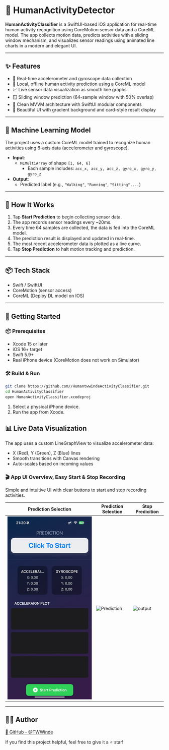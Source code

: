 # 🧠 HumanActivityDetector

**HumanActivityClassifier** is a SwiftUI-based iOS application for real-time human activity recognition using CoreMotion sensor data and a CoreML model. The app collects motion data, predicts activities with a sliding window mechanism, and visualizes sensor readings using animated line charts in a modern and elegant UI.

---

## ✨ Features

- 📡 Real-time accelerometer and gyroscope data collection  
- 🧠 Local, offline human activity prediction using a CoreML model  
- 📈 Live sensor data visualization as smooth line graphs  
- 🪟 Sliding window prediction (64-sample window with 50% overlap)  
- 🧱 Clean MVVM architecture with SwiftUI modular components  
- 🎨 Beautiful UI with gradient background and card-style result display  

---


## 🧠 Machine Learning Model

The project uses a custom CoreML model trained to recognize human activities using 6-axis data (accelerometer and gyroscope).

- **Input**:  
  - `MLMultiArray` of shape `[1, 64, 6]`  
    - Each sample includes: `acc_x, acc_y, acc_z, gyro_x, gyro_y, gyro_z`
- **Output**:  
  - Predicted label (e.g., `"Walking"`, `"Running"`, `"Sitting"....`)

---

## 📱 How It Works

1. Tap **Start Prediction** to begin collecting sensor data.
2. The app records sensor readings every ~20ms.
3. Every time 64 samples are collected, the data is fed into the CoreML model.
4. The prediction result is displayed and updated in real-time.
5. The most recent accelerometer data is plotted as a live curve.
6. Tap **Stop Prediction** to halt motion tracking and prediction.

---

## 📦 Tech Stack

- Swift / SwiftUI
- CoreMotion (sensor access)
- CoreML (Deploy DL model on IOS)

---

## 🚀 Getting Started

### 📦 Prerequisites

- Xcode 15 or later  
- iOS 16+ target  
- Swift 5.9+  
- Real iPhone device (CoreMotion does not work on Simulator)

### 🛠️ Build & Run

```bash
git clone https://github.com//HumantwwindeActivityClassifier.git
cd HumanActivityClassifier
open HumanActivityClassifier.xcodeproj

```

1. Select a physical iPhone device.
2. Run the app from Xcode.

## 📊 Live Data Visualization

The app uses a custom LineGraphView to visualize accelerometer data:
- X (Red), Y (Green), Z (Blue) lines
- Smooth transitions with Canvas rendering
- Auto-scales based on incoming values

### 🎬  App UI Overview, Easy Start & Stop Recording

Simple and intuitive UI with clear buttons to start and stop recording activities.


| Prediction Selection| Prediction Selection | Stop Predicition |
| ---------------| --------------- | --------------------- |
| ![Start Page](images/openapp.jpg)| ![Prediction](images/prediction.jpg) | ![output](images/stopprediction.jpg) |


---
## 👨‍💻 Author

[🔗 GitHub - @TWWinde](https://github.com/TWWinde)

If you find this project helpful, feel free to give it a ⭐️ star!
